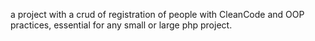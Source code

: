 a project with a crud of registration of people with CleanCode and OOP practices, essential for any small or large php project.
